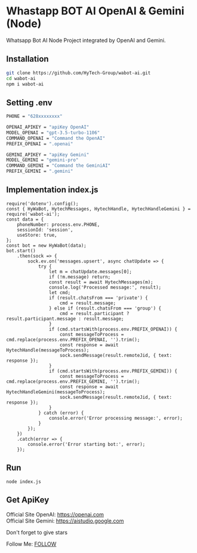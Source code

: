 # Whastapp BOT AI OpenAI & Gemini (Node)

 Whatsapp Bot AI Node Project integrated by OpenAI and Gemini. 
 
## Installation
```sh
git clone https://github.com/HyTech-Group/wabot-ai.git
cd wabot-ai
npm i wabot-ai
```

## Setting .env
```sh
PHONE = "628xxxxxxxx"

OPENAI_APIKEY = "apiKey OpenAI"
MODEL_OPENAI = "gpt-3.5-turbo-1106"
COMMAND_OPENAI = "Command the OpenAI"
PREFIX_OPENAI = ".openai"

GEMINI_APIKEY = "apiKey Gemini"
MODEL_GEMINI = "gemini-pro"
COMMAND_GEMINI = "Command the GeminiAI"
PREFIX_GEMINI = ".gemini"
```
## Implementation index.js
```
require('dotenv').config();
const { HyWaBot, HytechMessages, HytechHandle, HytechHandleGemini } = require('wabot-ai');
const data = {
    phoneNumber: process.env.PHONE,
    sessionId: 'session',
    useStore: true,
};
const bot = new HyWaBot(data);
bot.start()
    .then(sock => {
        sock.ev.on('messages.upsert', async chatUpdate => {
            try {
                let m = chatUpdate.messages[0];
                if (!m.message) return;
                const result = await HytechMessages(m);
                console.log('Processed message:', result);
                let cmd;
                if (result.chatsFrom === 'private') {
                    cmd = result.message;
                } else if (result.chatsFrom === 'group') {
                    cmd = result.participant ? result.participant.message : result.message;
                }
                if (cmd.startsWith(process.env.PREFIX_OPENAI)) {
                    const messageToProcess = cmd.replace(process.env.PREFIX_OPENAI, '').trim();
                    const response = await HytechHandle(messageToProcess);
                    sock.sendMessage(result.remoteJid, { text: response });
                }
                if (cmd.startsWith(process.env.PREFIX_GEMINI)) {
                    const messageToProcess = cmd.replace(process.env.PREFIX_GEMINI, '').trim();
                    const response = await HytechHandleGemini(messageToProcess);
                    sock.sendMessage(result.remoteJid, { text: response });
                }
            } catch (error) {
                console.error('Error processing message:', error);
            }
        });
    })
    .catch(error => {
        console.error('Error starting bot:', error);
    });
```

## Run
`node index.js`

## Get ApiKey
<p>Official Site OpenAI: <a href="https://openai.com/">https://openai.com</a>
<br>
Official Site Gemini: <a href="https://aistudio.google.com/">https://aistudio.google.com</a></p>

Don't forget to give stars

Follow Me: <a href="https://hy-tech.my.id/docs">FOLLOW</a>
